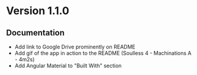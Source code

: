 
# Version 1.1.0

## Documentation
* Add link to Google Drive prominently on README 
* Add gif of the app in action to the README (Soulless 4 - Machinations A - 4m2s)
* Add Angular Material to "Built With" section
